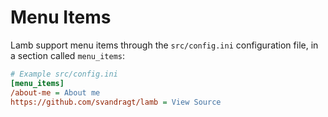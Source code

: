 # Menu Items

Lamb support menu items through the `src/config.ini` configuration file, in a section called `menu_items`:

```ini
# Example src/config.ini
[menu_items]
/about-me = About me
https://github.com/svandragt/lamb = View Source
```
